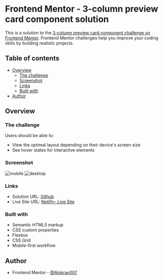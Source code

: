 # Frontend Mentor - 3-column preview card component solution

This is a solution to the [3-column preview card component challenge on Frontend Mentor](https://www.frontendmentor.io/challenges/3column-preview-card-component-pH92eAR2-). Frontend Mentor challenges help you improve your coding skills by building realistic projects.

## Table of contents

- [Overview](#overview)
  - [The challenge](#the-challenge)
  - [Screenshot](#screenshot)
  - [Links](#links)
  - [Built with](#built-with)
- [Author](#author)


## Overview

### The challenge

Users should be able to:

- View the optimal layout depending on their device's screen size
- See hover states for interactive elements

### Screenshot

![mobile](https://raw.github.com/Alokray007/stats-preview-FM/main/screenshots/mobile-design.png)
![desktop](https://raw.github.com/Alokray007/stats-preview-FM/main/screenshots/desktop-design.png)

### Links

- Solution URL: [Github](https://github.com/Alokray007/stats-preview-FM)
- Live Site URL: [Netlify- Live Site](https://statsprevew.netlify.app/)


### Built with

- Semantic HTML5 markup
- CSS custom properties
- Flexbox
- CSS Grid
- Mobile-first workflow

## Author

- Frontend Mentor - [@Alokray007](https://www.frontendmentor.io/profile/Alokray007)
